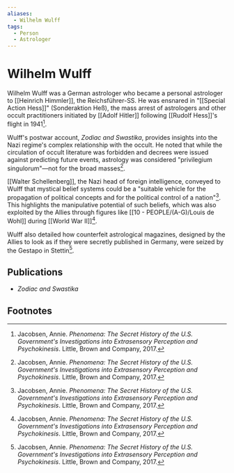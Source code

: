 ```yaml
---
aliases:
  - Wilhelm Wulff
tags:
  - Person
  - Astrologer
---
```

# Wilhelm Wulff

Wilhelm Wulff was a German astrologer who became a personal astrologer to [[Heinrich Himmler]], the Reichsführer-SS. He was ensnared in "[[Special Action Hess]]" (Sonderaktion Heß), the mass arrest of astrologers and other occult practitioners initiated by [[Adolf Hitler]] following [[Rudolf Hess]]'s flight in 1941[^1].

Wulff's postwar account, *Zodiac and Swastika*, provides insights into the Nazi regime's complex relationship with the occult. He noted that while the circulation of occult literature was forbidden and decrees were issued against predicting future events, astrology was considered "privilegium singulorum"—not for the broad masses[^1].

[[Walter Schellenberg]], the Nazi head of foreign intelligence, conveyed to Wulff that mystical belief systems could be a "suitable vehicle for the propagation of political concepts and for the political control of a nation"[^1]. This highlights the manipulative potential of such beliefs, which was also exploited by the Allies through figures like [[10 - PEOPLE/(A-G)/Louis de Wohl]] during [[World War II]][^1].

Wulff also detailed how counterfeit astrological magazines, designed by the Allies to look as if they were secretly published in Germany, were seized by the Gestapo in Stettin[^1].

## Publications
*   *Zodiac and Swastika*

## Footnotes
[^1]: Jacobsen, Annie. *Phenomena: The Secret History of the U.S. Government's Investigations into Extrasensory Perception and Psychokinesis*. Little, Brown and Company, 2017.
